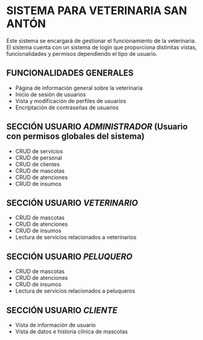 # SISTEMA PARA VETERINARIA SAN ANTÓN

Este sistema se encargará de gestionar el funcionamiento de la veterinaria.
El sistema cuenta con un sistema de login que proporciona distinitas vistas, funcionalidades y permisos dependiendo el tipo de usuario.

## FUNCIONALIDADES GENERALES

- Página de información general sobre la veterinaria
- Inicio de sesión de usuarios
- Vista y modificación de perfiles de usuarios
- Encriptación de contraseñas de usuarios

## SECCIÓN USUARIO _ADMINISTRADOR_ (Usuario con permisos globales del sistema)

- CRUD de servicios
- CRUD de personal
- CRUD de clientes
- CRUD de mascotas
- CRUD de atenciones
- CRUD de insumos

## SECCIÓN USUARIO _VETERINARIO_

- CRUD de mascotas
- CRUD de atenciones
- CRUD de insumos
- Lectura de servicios relacionados a veterinarios

## SECCIÓN USUARIO _PELUQUERO_

- CRUD de mascotas
- CRUD de atenciones
- CRUD de insumos
- Lectura de servicios relacionados a peluqueros

## SECCIÓN USUARIO _CLIENTE_

- Vista de información de usuario
- Vista de datos e historia clínica de mascotas
